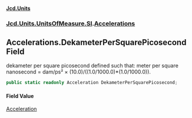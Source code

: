 #### [Jcd.Units](index 'index')
### [Jcd.Units.UnitsOfMeasure.SI](Jcd.Units.UnitsOfMeasure.SI 'Jcd.Units.UnitsOfMeasure.SI').[Accelerations](Accelerations 'Jcd.Units.UnitsOfMeasure.SI.Accelerations')

## Accelerations.DekameterPerSquarePicosecond Field

dekameter per square picosecond defined such that: meter per square nanosecond = dam/ps² ×
(10.0)/((1.0/1000.0)*(1.0/1000.0)).

```csharp
public static readonly Acceleration DekameterPerSquarePicosecond;
```

#### Field Value
[Acceleration](Acceleration 'Jcd.Units.UnitTypes.Acceleration')